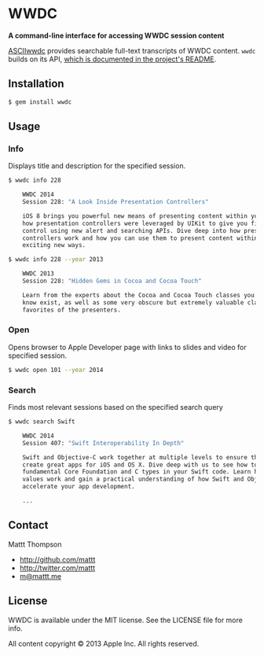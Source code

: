 # WWDC
**A command-line interface for accessing WWDC session content**

[ASCIIwwdc](http://asciiwwdc.com) provides searchable full-text transcripts of WWDC content. `wwdc` builds on its API, [which is documented in the project's README](https://github.com/mattt/asciiwwdc.com#README).

## Installation

```bash
$ gem install wwdc
```

## Usage

### Info

Displays title and description for the specified session.

```bash
$ wwdc info 228

    WWDC 2014
    Session 228: "A Look Inside Presentation Controllers"

    iOS 8 brings you powerful new means of presenting content within your apps. Hear
    how presentation controllers were leveraged by UIKit to give you fine grain
    control using new alert and searching APIs. Dive deep into how presentation
    controllers work and how you can use them to present content within your app in
    exciting new ways.

$ wwdc info 228 --year 2013

    WWDC 2013
    Session 228: "Hidden Gems in Cocoa and Cocoa Touch"

    Learn from the experts about the Cocoa and Cocoa Touch classes you may not even
    know exist, as well as some very obscure but extremely valuable classes that are
    favorites of the presenters.
```

### Open

Opens browser to Apple Developer page with links to slides and video for specified session.

```bash
$ wwdc open 101 --year 2014
```

### Search

Finds most relevant sessions based on the specified search query

```bash
$ wwdc search Swift

    WWDC 2014
    Session 407: "Swift Interoperability In Depth"

    Swift and Objective-C work together at multiple levels to ensure that you can
    create great apps for iOS and OS X. Dive deep with us to see how to use
    fundamental Core Foundation and C types in your Swift code. Learn how bridging
    values work and gain a practical understanding of how Swift and Objective-C can
    accelerate your app development.

    ...
```

## Contact

Mattt Thompson

- http://github.com/mattt
- http://twitter.com/mattt
- m@mattt.me

## License

WWDC is available under the MIT license. See the LICENSE file for more info.

All content copyright © 2013 Apple Inc. All rights reserved.
